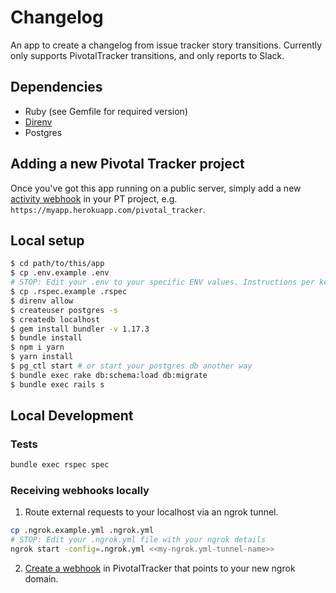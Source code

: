 # Changelog

An app to create a changelog from issue tracker story transitions. Currently only supports PivotalTracker transitions, and only reports to Slack.

## Dependencies

- Ruby (see Gemfile for required version)
- [Direnv](https://direnv.net/docs/installation.html)
- Postgres

## Adding a new Pivotal Tracker project

Once you've got this app running on a public server, simply add a new [activity webhook](https://www.pivotaltracker.com/help/articles/activity_webhook/) in
your PT project, e.g. `https://myapp.herokuapp.com/pivotal_tracker`.

## Local setup

```bash
$ cd path/to/this/app
$ cp .env.example .env
# STOP: Edit your .env to your specific ENV values. Instructions per key are inlined in the doc
$ cp .rspec.example .rspec
$ direnv allow
$ createuser postgres -s
$ createdb localhost
$ gem install bundler -v 1.17.3
$ bundle install
$ npm i yarn
$ yarn install
$ pg_ctl start # or start your postgres db another way
$ bundle exec rake db:schema:load db:migrate
$ bundle exec rails s
```

## Local Development

### Tests

```bash
bundle exec rspec spec
```

### Receiving webhooks locally

1. Route external requests to your localhost via an ngrok tunnel.

```bash
cp .ngrok.example.yml .ngrok.yml
# STOP: Edit your .ngrok.yml file with your ngrok details
ngrok start -config=.ngrok.yml <<my-ngrok.yml-tunnel-name>>
```

2. [Create a webhook](https://www.pivotaltracker.com/help/articles/activity_webhook/) in PivotalTracker that points to your new ngrok domain.
